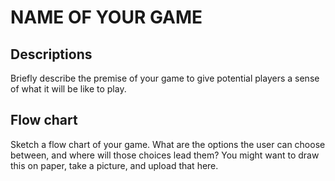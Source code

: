 # NAME OF YOUR GAME

## Descriptions

Briefly describe the premise of your game to give potential players a sense of what it will be like to play.

## Flow chart

Sketch a flow chart of your game. What are the options the user can choose between, and where will those choices lead them? You might want to draw this on paper, take a picture, and upload that here.